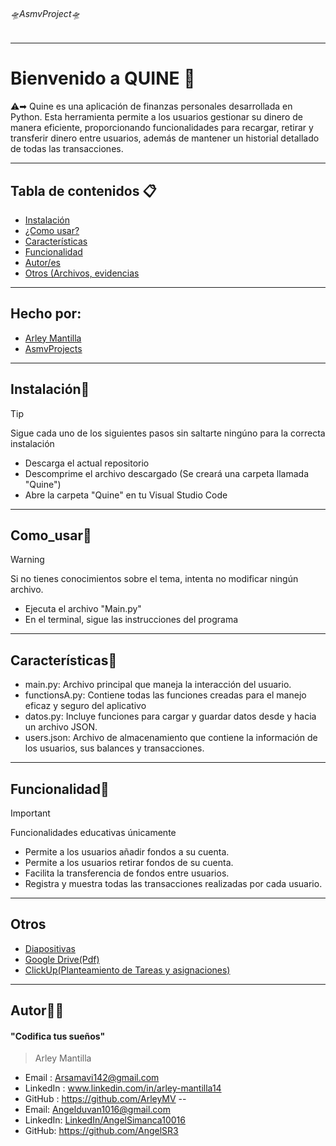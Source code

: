 ###### 🛸AsmvProject🛸

---
# Bienvenido a QUINE 🏁
⚠️➡︎ Quine es una aplicación de finanzas personales desarrollada en Python. Esta herramienta permite a los usuarios gestionar su dinero de manera eficiente, proporcionando funcionalidades para recargar, retirar y transferir dinero entre usuarios, además de mantener un historial detallado de todas las transacciones.

---
## Tabla de contenidos 📋

- [Instalación](#Instalación) 
- [¿Como usar?](#Como_usar) 
- [Características](#Características)
- [Funcionalidad](#Funcionalidad)
- [Autor/es](#Autor)
- [Otros (Archivos, evidencias](#Otros)
---
## Hecho por:
- [Arley Mantilla](#Autor)
- [AsmvProjects](#AsmvProjects)

---
## Instalación📂
> [!TIP]
>Sigue cada uno de los siguientes pasos sin saltarte ningúno para la correcta instalación

- Descarga el actual repositorio
- Descomprime el archivo descargado (Se creará una carpeta llamada "Quine")
- Abre la carpeta "Quine" en tu Visual Studio Code
---
## Como_usar💼
> [!WARNING]
>Si no tienes conocimientos sobre el tema, intenta no modificar ningún archivo.

- Ejecuta el archivo "Main.py"
- En el terminal, sigue las instrucciones del programa
---
## Características🔎
- main.py: Archivo principal que maneja la interacción del usuario.
- functionsA.py: Contiene todas las funciones creadas para el manejo eficaz y seguro del aplicativo
- datos.py: Incluye funciones para cargar y guardar datos desde y hacia un archivo JSON.
- users.json: Archivo de almacenamiento que contiene la información de los usuarios, sus balances y transacciones.

---
## Funcionalidad💭
> [!IMPORTANT]  
> Funcionalidades educativas únicamente
- Permite a los usuarios añadir fondos a su cuenta.
- Permite a los usuarios retirar fondos de su cuenta.
- Facilita la transferencia de fondos entre usuarios.
- Registra y muestra todas las transacciones realizadas por cada usuario.

---
## Otros
- [Diapositivas](https://www.canva.com/design/DAGJfqVsVlc/DmpUVzUeb9W8IRPa5PhPpQ/edit?utm_content=DAGJfqVsVlc&utm_campaign=designshare&utm_medium=link2&utm_source=sharebutton)
- [Google Drive(Pdf)](https://drive.google.com/drive/folders/1sXi1aAtb_C8293Xm2yPUvfS960Erf18p?usp=sharing)
- [ClickUp(Planteamiento de Tareas y asignaciones)](https://app.clickup.com/9013324850/v/li/901304297339)
---
## Autor👨‍💻
#### "Codifica tus sueños"
> Arley Mantilla
- Email : 		Arsamavi142@gmail.com
- LinkedIn : 	www.linkedin.com/in/arley-mantilla14
- GitHub :		https://github.com/ArleyMV
--
- Email: Angelduvan1016@gmail.com
- LinkedIn: [LinkedIn/AngelSimanca10016](https://www.linkedin.com/in/angel-duvan-simanca-remolina-82544120a)
- GitHub: https://github.com/AngelSR3
